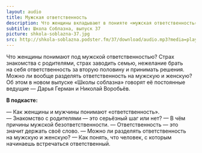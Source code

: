 ```yaml
---
layout: audio
title: Мужская ответственность
description: Что женщины вкладывают в понияте «мужская ответственность», и что такое ответственность в понимании мужчин.
subtitle: Школа Соблазна, выпуск 37
picture: shkola-soblazna-37.jpg
src: http://shkola-soblazna.podster.fm/37/download/audio.mp3?media=player
---
```


Что женщины понимают под мужской ответственностью? Страх знакомства с родителями, страх заводить семью, нежелание брать на себя ответственность за вторую половину и принимать решения. Можно ли вообще разделять ответственность на мужскую и женскую? Об этом в новом выпуске «Школы соблазна» говорят её постоянные ведущие — Дарья Герман и Николай Воробьёв.

**В подкасте:**

— Как женщины и мужчины понимают «ответственность».
— Знакомство с родителями — это серьёзный шаг или нет?
— В чём причины мужской безответственности.
— Ответственность — это значит держать своё слово.
— Можно ли разделять ответственность на мужскую и женскую?
— Как понять, что человек, с которым начинаешь встречаться ответственный. 
